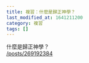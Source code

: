 ```yaml
---
title: 複習：什麼是歸正神學？
last_modified_at: 1641211200
category: 複習
tags: []
---
```


<p>什麼是歸正神學？<br/>
<a href="/posts/269192384" target="_blank">/posts/269192384</a></p>
<p> </p>
